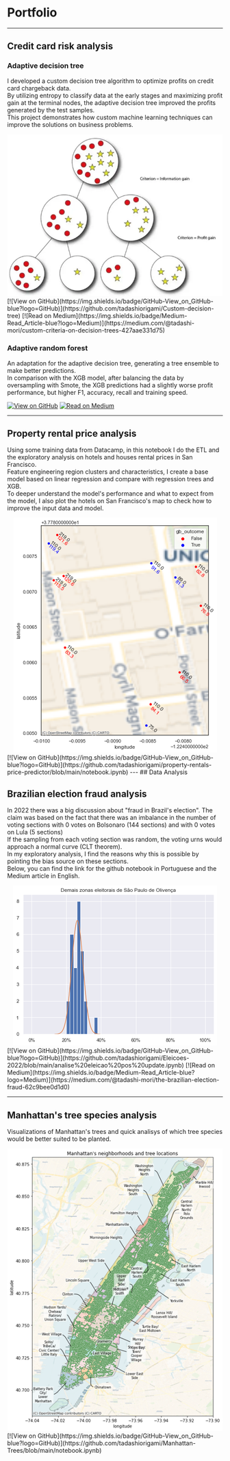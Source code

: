 # Portfolio
---
## Credit card risk analysis

### Adaptive decision tree

I developed a custom decision tree algorithm to optimize profits on credit card chargeback data. <br>
By utilizing entropy to classify data at the early stages and maximizing profit gain at the terminal nodes, the adaptive decision tree improved the profits generated by the test samples.<br>
This project demonstrates how custom machine learning techniques can improve the solutions on business problems.<br>

<center><img src="images/adatree.webp"/></center>
[![View on GitHub](https://img.shields.io/badge/GitHub-View_on_GitHub-blue?logo=GitHub)](https://github.com/tadashiorigami/Custom-decision-tree)
[![Read on Medium](https://img.shields.io/badge/Medium-Read_Article-blue?logo=Medium)](https://medium.com/@tadashi-mori/custom-criteria-on-decision-trees-427aae331d75)

### Adaptive random forest 

An adaptation for the adaptive decision tree, generating a tree ensemble to make better predictions. <br>
In comparison with the XGB model, after balancing the data by oversampling with Smote, the XGB predictions had a slightly worse profit performance, but higher F1, accuracy, recall and training speed.

[![View on GitHub](https://img.shields.io/badge/GitHub-View_on_GitHub-blue?logo=GitHub)](https://github.com/tadashiorigami/custom-random-forest-application)
[![Read on Medium](https://img.shields.io/badge/Medium-Read_Article-blue?logo=Medium)](https://medium.com/@tadashi-mori/custom-criteria-on-random-forest-9498b57e9cd1)

---
## Property rental price analysis

Using some training data from Datacamp, in this notebook I do the ETL and the exploratory analysis on hotels and houses rental prices in San Francisco.<br>
Feature engineering region clusters and characteristics, I create a base model based on linear regression and compare with regression trees and XGB.<br>
To deeper understand the model's performance and what to expect from the model, I also plot the hotels on San Francisco's map to check how to improve the input data and model.<br>
<center><img src="images/rentalprices.png"></center>
[![View on GitHub](https://img.shields.io/badge/GitHub-View_on_GitHub-blue?logo=GitHub)](https://github.com/tadashiorigami/property-rentals-price-predictor/blob/main/notebook.ipynb)
---
## Data Analysis

## Brazilian election fraud analysis

In 2022 there was a big discussion about "fraud in Brazil's election". The claim was based on the fact that there was an imbalance in the number of voting sections with 0 votes on Bolsonaro (144 sections) and with 0 votes on Lula (5 sections)<br>
If the sampling from each voting section was random, the voting urns would approach a normal curve (CLT theorem).<br>
In my exploratory analysis, I find the reasons why this is possible by pointing the bias source on these sections.<br> 
Below, you can find the link for the github notebook in Portuguese and the Medium article in English.

<center><img src="images/normal.png"/></center>
[![View on GitHub](https://img.shields.io/badge/GitHub-View_on_GitHub-blue?logo=GitHub)](https://github.com/tadashiorigami/Eleicoes-2022/blob/main/analise%20eleicao%20pos%20update.ipynb)
[![Read on Medium](https://img.shields.io/badge/Medium-Read_Article-blue?logo=Medium)](https://medium.com/@tadashi-mori/the-brazilian-election-fraud-62c9bee0d1d0)

---

## Manhattan's tree species analysis

Visualizations of Manhattan's trees and quick analisys of which tree species would be better suited to be planted.
<center><img src="images/manh.png"/></center>
[![View on GitHub](https://img.shields.io/badge/GitHub-View_on_GitHub-blue?logo=GitHub)](https://github.com/tadashiorigami/Manhattan-Trees/blob/main/notebook.ipynb)


<!-- 
---
## Data Science

### Credit Risk Prediction Web App

[![Open Web App](https://img.shields.io/badge/Heroku-Open_Web_App-blue?logo=Heroku)](http://credit-risk.herokuapp.com/)
[![Open Notebook](https://img.shields.io/badge/Jupyter-Open_Notebook-blue?logo=Jupyter)](https://github.com/chriskhanhtran/credit-risk-prediction/blob/master/documents/Notebook.ipynb)
[![View on GitHub](https://img.shields.io/badge/GitHub-View_on_GitHub-blue?logo=GitHub)](https://github.com/chriskhanhtran/credit-risk-prediction)

<div style="text-align: justify">After my team preprocessed a dataset of 10K credit applications and built machine learning models to predict credit default risk, I built an interactive user interface with Streamlit and hosted the web app on Heroku server.</div>
<br>
<center><img src="images/credit-risk-webapp.png"/></center>
<br>

---
### Kaggle Competition: Predict Ames House Price using Lasso, Ridge, XGBoost and LightGBM

[![Open Notebook](https://img.shields.io/badge/Jupyter-Open_Notebook-blue?logo=Jupyter)](projects/ames-house-price.html)
[![View on GitHub](https://img.shields.io/badge/GitHub-View_on_GitHub-blue?logo=GitHub)](https://github.com/chriskhanhtran/kaggle-house-price/blob/master/ames-house-price.ipynb)

<div style="text-align: justify">I performed comprehensive EDA to understand important variables, handled missing values, outliers, performed feature engineering, and ensembled machine learning models to predict house prices. My best model had Mean Absolute Error (MAE) of 12293.919, ranking <b>95/15502</b>, approximately <b>top 0.6%</b> in the Kaggle leaderboard.</div>
<br>
<center><img src="images/ames-house-price.jpg"/></center>
<br>

---
### Predict Breast Cancer with RF, PCA and SVM using Python

[![Open Notebook](https://img.shields.io/badge/Jupyter-Open_Notebook-blue?logo=Jupyter)](projects/breast-cancer.html)
[![View on GitHub](https://img.shields.io/badge/GitHub-View_on_GitHub-blue?logo=GitHub)](https://github.com/chriskhanhtran/predict-breast-cancer-with-rf-pca-svm/blob/master/breast-cancer.ipynb)

<div style="text-align: justify">In this project I am going to perform comprehensive EDA on the breast cancer dataset, then transform the data using Principal Components Analysis (PCA) and use Support Vector Machine (SVM) model to predict whether a patient has breast cancer.</div>
<br>
<center><img src="images/breast-cancer.png"/></center>
<br>

---
### Business Analytics Conference 2018: How is NYC's Government Using Money?

[![Open Research Poster](https://img.shields.io/badge/PDF-Open_Research_Poster-blue?logo=adobe-acrobat-reader&logoColor=white)](pdf/bac2018.pdf)

<div style="text-align: justify">In three-month research and a two-day hackathon, I led a team of four students to discover insights from 6 million records of NYC and Boston government spending data sets and won runner-up prize for the best research poster out of 18 participating colleges.</div>
<br>
<center><img src="images/bac2018.JPG"/></center>
<br>

---
## Filmed by me

[![View My Films](https://img.shields.io/badge/YouTube-View_My_Films-grey?logo=youtube&labelColor=FF0000)](https://www.youtube.com/watch?v=vfZwdEWgUPE)

<div style="text-align: justify">Besides Data Science, I also have a great passion for photography and videography. Below is a list of films I documented to retain beautiful memories of places I traveled to and amazing people I met on the way.</div>
<br>

- [Ada Von Weiss - You Regret (Winter at Niagara)](https://www.youtube.com/watch?v=-5esqvmPnHI)
- [The Weight We Carry is Love - TORONTO](https://www.youtube.com/watch?v=vfZwdEWgUPE)
- [In America - Boston 2017](https://www.youtube.com/watch?v=YdXufiebgyc)
- [In America - We Call This Place Our Home (Massachusetts)](https://www.youtube.com/watch?v=jzfcM_iO0FU)

---
<center>© 2020 Khanh Tran. Powered by Jekyll and the Minimal Theme.</center> -->
